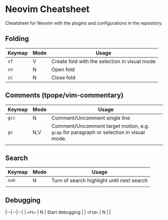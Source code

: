 # Neovim Cheatsheet

Cheatsheet for Neovim with the plugins and configurations in the repository.

## Folding

| Keymap | Mode | Usage |
|--|--|--|
| `zf` | V | Create fold with the selection in visual mode |
| `zo` | N | Open fold |
| `zc` | N | Close fold |

## Comments (tpope/vim-commentary)

| Keymap | Mode | Usage |
|--|--|--|
| `gcc` | N |Comment/Uncomment single line |
| `gc`| N,V | Comment/Uncomment target motion, e.g. `gcap` for paragraph or selection in visual mode. |
|  |  |  |

## Search

| Keymap | Mode | Usage |
|--|--|--|
| `noh` | N | Turn of search highlight until next search |
|  |  |  |

## Debugging

|--|--|--|
| `<F5>` | N | Start debugging |
| `<F10>`  | N |  |
